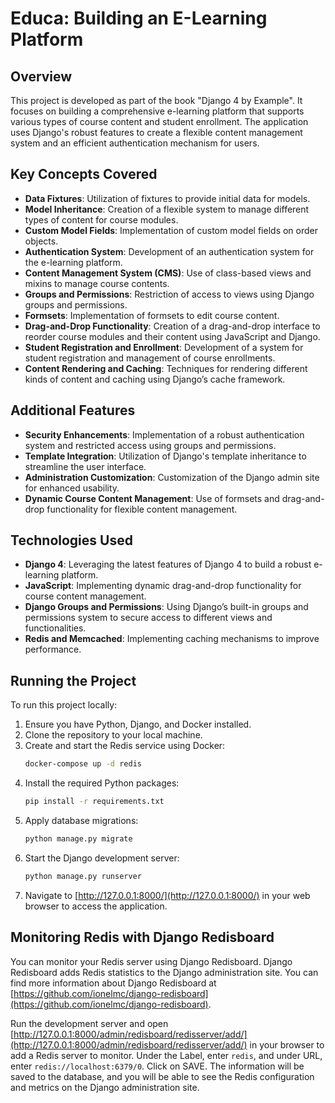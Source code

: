# Educa: Building an E-Learning Platform

## Overview

This project is developed as part of the book "Django 4 by Example". It focuses on building a comprehensive e-learning platform that supports various types of course content and student enrollment. The application uses Django's robust features to create a flexible content management system and an efficient authentication mechanism for users.

## Key Concepts Covered

- **Data Fixtures**: Utilization of fixtures to provide initial data for models.
- **Model Inheritance**: Creation of a flexible system to manage different types of content for course modules.
- **Custom Model Fields**: Implementation of custom model fields on order objects.
- **Authentication System**: Development of an authentication system for the e-learning platform.
- **Content Management System (CMS)**: Use of class-based views and mixins to manage course contents.
- **Groups and Permissions**: Restriction of access to views using Django groups and permissions.
- **Formsets**: Implementation of formsets to edit course content.
- **Drag-and-Drop Functionality**: Creation of a drag-and-drop interface to reorder course modules and their content using JavaScript and Django.
- **Student Registration and Enrollment**: Development of a system for student registration and management of course enrollments.
- **Content Rendering and Caching**: Techniques for rendering different kinds of content and caching using Django’s cache framework.


## Additional Features

- **Security Enhancements**: Implementation of a robust authentication system and restricted access using groups and permissions.
- **Template Integration**: Utilization of Django's template inheritance to streamline the user interface.
- **Administration Customization**: Customization of the Django admin site for enhanced usability.
- **Dynamic Course Content Management**: Use of formsets and drag-and-drop functionality for flexible content management.

## Technologies Used

- **Django 4**: Leveraging the latest features of Django 4 to build a robust e-learning platform.
- **JavaScript**: Implementing dynamic drag-and-drop functionality for course content management.
- **Django Groups and Permissions**: Using Django’s built-in groups and permissions system to secure access to different views and functionalities.
- **Redis and Memcached**: Implementing caching mechanisms to improve performance.

## Running the Project

To run this project locally:

1. Ensure you have Python, Django, and Docker installed.
2. Clone the repository to your local machine.
3. Create and start the Redis service using Docker:
    ```sh
    docker-compose up -d redis
    ```
4. Install the required Python packages:
    ```sh
    pip install -r requirements.txt
    ```
5. Apply database migrations:
    ```sh
    python manage.py migrate
    ```
6. Start the Django development server:
    ```sh
    python manage.py runserver
    ```
7. Navigate to [http://127.0.0.1:8000/](http://127.0.0.1:8000/) in your web browser to access the application.


## Monitoring Redis with Django Redisboard

You can monitor your Redis server using Django Redisboard. Django Redisboard adds Redis statistics to the Django administration site. You can find more information about Django Redisboard at [https://github.com/ionelmc/django-redisboard](https://github.com/ionelmc/django-redisboard).

Run the development server and open [http://127.0.0.1:8000/admin/redisboard/redisserver/add/](http://127.0.0.1:8000/admin/redisboard/redisserver/add/) in your browser to add a Redis server to monitor. Under the Label, enter `redis`, and under URL, enter `redis://localhost:6379/0`. Click on SAVE. The information will be saved to the database, and you will be able to see the Redis configuration and metrics on the Django administration site.
